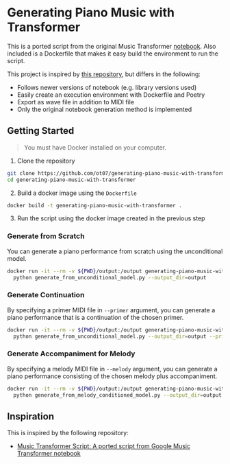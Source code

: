 # Generating Piano Music with Transformer

This is a ported script from the original Music Transformer [notebook](https://colab.research.google.com/notebooks/magenta/piano_transformer/piano_transformer.ipynb).
Also included is a Dockerfile that makes it easy build the environment to run the script.

This project is inspired by [this repository](https://github.com/Elvenson/piano_transformer), but differs in the following:

* Follows newer versions of notebook (e.g. library versions used)
* Easily create an execution environment with Dockerfile and Poetry
* Export as wave file in addition to MIDI file
* Only the original notebook generation method is implemented

## Getting Started


> You must have Docker installed on your computer.

1. Clone the repository

```sh
git clone https://github.com/ot07/generating-piano-music-with-transformer.git
cd generating-piano-music-with-transformer
```

2. Build a docker image using the `Dockerfile`

```sh
docker build -t generating-piano-music-with-transformer .
```

3. Run the script using the docker image created in the previous step

### Generate from Scratch

You can generate a piano performance from scratch using the unconditional model.

```sh
docker run -it --rm -v ${PWD}/output:/output generating-piano-music-with-transformer \
  python generate_from_unconditional_model.py --output_dir=output
```

### Generate Continuation

By specifying a primer MIDI file in `--primer` argument,
you can generate a piano performance that is a continuation of the chosen primer.

```sh
docker run -it --rm -v ${PWD}/output:/output generating-piano-music-with-transformer \
  python generate_from_unconditional_model.py --output_dir=output --primer=<primer midi file>
```

### Generate Accompaniment for Melody

By specifying a melody MIDI file in `--melody` argument,
you can generate a piano performance consisting of the chosen melody plus accompaniment.

```sh
docker run -it --rm -v ${PWD}/output:/output generating-piano-music-with-transformer \
  python generate_from_melody_conditioned_model.py --output_dir=output --melody=<melody midi file>
```

## Inspiration

This is inspired by the following repository:

* [Music Transformer Script: A ported script from Google Music Transformer notebook](https://github.com/Elvenson/piano_transformer)
